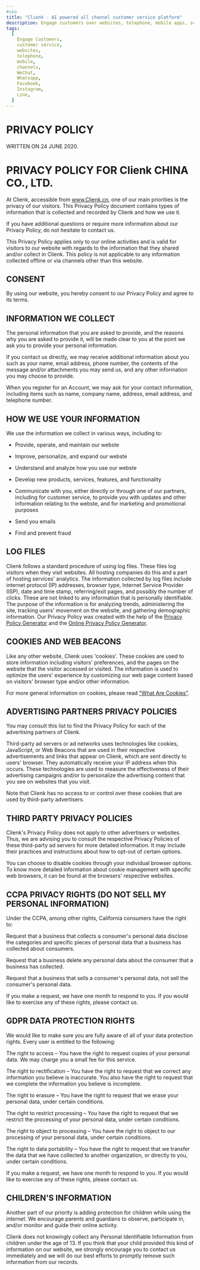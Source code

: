 ```yaml
---
#seo
title: "Clienk - AI powered all channel customer service platform"
description: Engage customers over websites, telephone, mobile apps, social media channels like WeChat, Whatsapp, Facebook, Instagram and many other popular messaging apps.
tags:
  [
    Engage Customers,
    customer service,
    websites,
    telephone,
    mobile,
    channels,
    WeChat,
    Whatsapp,
    Facebook,
    Instagram,
    Line,
  ]
---
```


# PRIVACY POLICY

WRITTEN ON 24 JUNE 2020.

# PRIVACY POLICY FOR Clienk CHINA CO., LTD.

At Clienk, accessible from www.Clienk.cn, one of our main priorities is the privacy of our visitors. This Privacy Policy document contains types of information that is collected and recorded by Clienk and how we use it.

If you have additional questions or require more information about our Privacy Policy, do not hesitate to contact us.

This Privacy Policy applies only to our online activities and is valid for visitors to our website with regards to the information that they shared and/or collect in Clienk. This policy is not applicable to any information collected offline or via channels other than this website.

## CONSENT

By using our website, you hereby consent to our Privacy Policy and agree to its terms.

## INFORMATION WE COLLECT

The personal information that you are asked to provide, and the reasons why you are asked to provide it, will be made clear to you at the point we ask you to provide your personal information.

If you contact us directly, we may receive additional information about you such as your name, email address, phone number, the contents of the message and/or attachments you may send us, and any other information you may choose to provide.

When you register for an Account, we may ask for your contact information, including items such as name, company name, address, email address, and telephone number.

## HOW WE USE YOUR INFORMATION

We use the information we collect in various ways, including to:

- Provide, operate, and maintain our webste

- Improve, personalize, and expand our webste

- Understand and analyze how you use our webste

- Develop new products, services, features, and functionality

- Communicate with you, either directly or through one of our partners, including for customer service, to provide you with updates and other information relating to the webste, and for marketing and promotional purposes

- Send you emails

- Find and prevent fraud

## LOG FILES

Clienk follows a standard procedure of using log files. These files log visitors when they visit websites. All hosting companies do this and a part of hosting services' analytics. The information collected by log files include internet protocol (IP) addresses, browser type, Internet Service Provider (ISP), date and time stamp, referring/exit pages, and possibly the number of clicks. These are not linked to any information that is personally identifiable. The purpose of the information is for analyzing trends, administering the site, tracking users' movement on the website, and gathering demographic information. Our Privacy Policy was created with the help of the [Privacy Policy Generator](https://www.privacypolicygenerator.info/) and the [Online Privacy Policy Generator](https://www.privacypolicyonline.com/privacy-policy-generator/).

## COOKIES AND WEB BEACONS

Like any other website, Clienk uses 'cookies'. These cookies are used to store information including visitors' preferences, and the pages on the website that the visitor accessed or visited. The information is used to optimize the users' experience by customizing our web page content based on visitors' browser type and/or other information.

For more general information on cookies, please read ["What Are Cookies"](https://www.cookieconsent.com/what-are-cookies/).

## ADVERTISING PARTNERS PRIVACY POLICIES

You may consult this list to find the Privacy Policy for each of the advertising partners of Clienk.

Third-party ad servers or ad networks uses technologies like cookies, JavaScript, or Web Beacons that are used in their respective advertisements and links that appear on Clienk, which are sent directly to users' browser. They automatically receive your IP address when this occurs. These technologies are used to measure the effectiveness of their advertising campaigns and/or to personalize the advertising content that you see on websites that you visit.

Note that Clienk has no access to or control over these cookies that are used by third-party advertisers.

## THIRD PARTY PRIVACY POLICIES

Clienk's Privacy Policy does not apply to other advertisers or websites. Thus, we are advising you to consult the respective Privacy Policies of these third-party ad servers for more detailed information. It may include their practices and instructions about how to opt-out of certain options.

You can choose to disable cookies through your individual browser options. To know more detailed information about cookie management with specific web browsers, it can be found at the browsers' respective websites.

## CCPA PRIVACY RIGHTS (DO NOT SELL MY PERSONAL INFORMATION)

Under the CCPA, among other rights, California consumers have the right to:

Request that a business that collects a consumer's personal data disclose the categories and specific pieces of personal data that a business has collected about consumers.

Request that a business delete any personal data about the consumer that a business has collected.

Request that a business that sells a consumer's personal data, not sell the consumer's personal data.

If you make a request, we have one month to respond to you. If you would like to exercise any of these rights, please contact us.

## GDPR DATA PROTECTION RIGHTS

We would like to make sure you are fully aware of all of your data protection rights. Every user is entitled to the following:

The right to access – You have the right to request copies of your personal data. We may charge you a small fee for this service.

The right to rectification – You have the right to request that we correct any information you believe is inaccurate. You also have the right to request that we complete the information you believe is incomplete.

The right to erasure – You have the right to request that we erase your personal data, under certain conditions.

The right to restrict processing – You have the right to request that we restrict the processing of your personal data, under certain conditions.

The right to object to processing – You have the right to object to our processing of your personal data, under certain conditions.

The right to data portability – You have the right to request that we transfer the data that we have collected to another organization, or directly to you, under certain conditions.

If you make a request, we have one month to respond to you. If you would like to exercise any of these rights, please contact us.

## CHILDREN'S INFORMATION

Another part of our priority is adding protection for children while using the internet. We encourage parents and guardians to observe, participate in, and/or monitor and guide their online activity.

Clienk does not knowingly collect any Personal Identifiable Information from children under the age of 13. If you think that your child provided this kind of information on our website, we strongly encourage you to contact us immediately and we will do our best efforts to promptly remove such information from our records.
